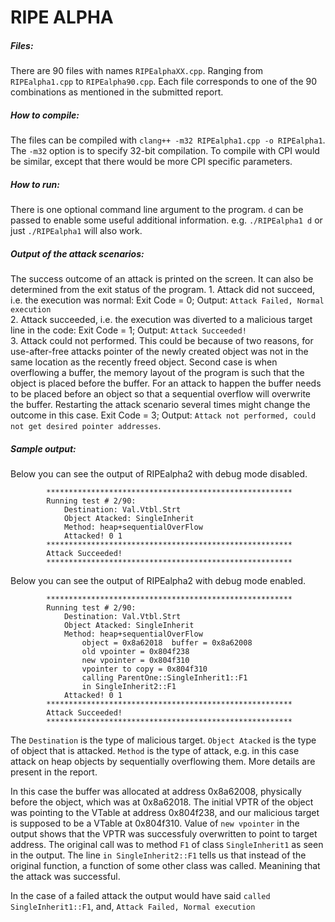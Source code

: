 # RIPE ALPHA

##### Files: ##### 
There are 90 files with names `RIPEalphaXX.cpp`. Ranging from `RIPEalpha1.cpp` to `RIPEalpha90.cpp`. Each file corresponds to one of the 90 combinations as mentioned in the submitted report.

##### How to compile: ##### 
The files can be compiled with `clang++ -m32 RIPEalpha1.cpp -o RIPEalpha1`. The `-m32` option is to specify 32-bit compilation. To compile with CPI would be similar, except that there would be more CPI specific parameters.


##### How to run: ##### 
There is one optional command line argument to the program. `d` can be passed to enable some useful additional information. e.g. `./RIPEalpha1 d` or just `./RIPEalpha1` will also work.

##### Output of the attack scenarios: ##### 
The success outcome of an attack is printed on the screen. It can also be determined from the exit status of the program.
            1. Attack did not succeed, i.e. the execution was normal: Exit Code = 0; Output: `Attack Failed, Normal execution`  
            2. Attack succeeded, i.e. the execution was diverted to a malicious target line in the code: Exit Code = 1; Output: `Attack Succeeded!`  
            3. Attack could not performed. This could be because of two reasons, for use-after-free attacks pointer of the newly created object was not in the same location as the recently freed object. Second case is when overflowing a buffer, the memory layout of the program is such that the object is placed before the buffer. For an attack to happen the buffer needs to be placed before an object so that a sequential overflow will overwrite the buffer.
            Restarting the attack scenario several times might change the outcome in this case. Exit Code = 3; Output: `Attack not performed, could not get desired pointer addresses`.

##### Sample output: ##### 

Below you can see the output of RIPEalpha2 with debug mode disabled.

            *******************************************************
            Running test # 2/90:
                Destination: Val.Vtbl.Strt
                Object Atacked: SingleInherit
                Method: heap+sequentialOverFlow
                Attacked! 0 1
            *******************************************************
            Attack Succeeded!
            *******************************************************


Below you can see the output of RIPEalpha2 with debug mode enabled.

            *******************************************************
            Running test # 2/90:
                Destination: Val.Vtbl.Strt
                Object Atacked: SingleInherit
                Method: heap+sequentialOverFlow
                    object = 0x8a62018  buffer = 0x8a62008
                    old vpointer = 0x804f238
                    new vpointer = 0x804f310
                    vpointer to copy = 0x804f310
                    calling ParentOne::SingleInherit1::F1
                    in SingleInherit2::F1
                Attacked! 0 1
            *******************************************************
            Attack Succeeded!
            *******************************************************


The `Destination` is the type of malicious target. `Object Atacked` is the type of object that is attacked. `Method` is the type of attack, e.g. in this case attack on heap objects by sequentially overflowing them. More details are present in the report.

In this case the buffer was allocated at address 0x8a62008, physically before the object, which was at 0x8a62018. The initial VPTR of the object was pointing to the VTable at address 0x804f238, and our malicious target is supposed to be a VTable at 0x804f310. Value of `new vpointer` in the output shows that the VPTR was successfuly overwritten to point to target address. The original call was to method `F1` of class `SingleInherit1` as seen in the output. The line `in SingleInherit2::F1` tells us that instead of the original function, a function of some other class was called. Meanining that the attack was successful. 

In the case of a failed attack the output would have said `called SingleInherit1::F1`, and, `Attack Failed, Normal execution`
